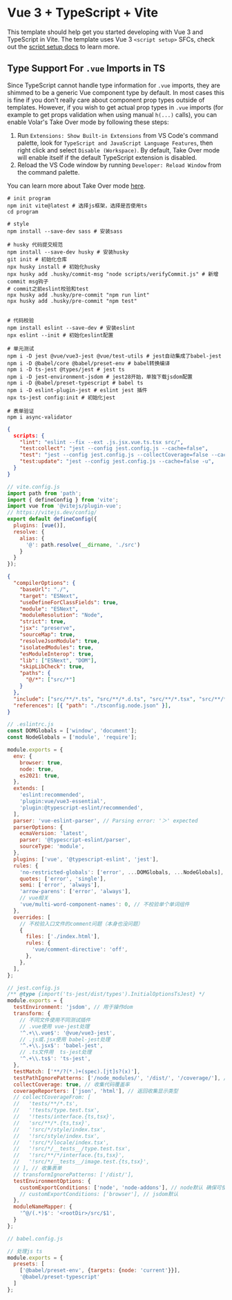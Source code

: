 # Vue 3 + TypeScript + Vite

This template should help get you started developing with Vue 3 and TypeScript in Vite. The template uses Vue 3 `<script setup>` SFCs, check out the [script setup docs](https://v3.vuejs.org/api/sfc-script-setup.html#sfc-script-setup) to learn more.

## Type Support For `.vue` Imports in TS

Since TypeScript cannot handle type information for `.vue` imports, they are shimmed to be a generic Vue component type by default. In most cases this is fine if you don't really care about component prop types outside of templates. However, if you wish to get actual prop types in `.vue` imports (for example to get props validation when using manual `h(...)` calls), you can enable Volar's Take Over mode by following these steps:

1. Run `Extensions: Show Built-in Extensions` from VS Code's command palette, look for `TypeScript and JavaScript Language Features`, then right click and select `Disable (Workspace)`. By default, Take Over mode will enable itself if the default TypeScript extension is disabled.
2. Reload the VS Code window by running `Developer: Reload Window` from the command palette.

You can learn more about Take Over mode [here](https://github.com/johnsoncodehk/volar/discussions/471).


```shell
# init program
npm init vite@latest # 选择js框架，选择是否使用ts
cd program

# style
npm install --save-dev sass # 安装sass

# husky 代码提交规范
npm install --save-dev husky # 安装husky
git init # 初始化仓库
npx husky install # 初始化husky
npx husky add .husky/commit-msg "node scripts/verifyCommit.js" # 新增commit msg钩子
# commit之前eslint校验和test
npx husky add .husky/pre-commit "npm run lint"
npx husky add .husky/pre-commit "npm test"


# 代码校验
npm install eslint --save-dev # 安装eslint
npx eslint --init # 初始化eslint配置

# 单元测试
npm i -D jest @vue/vue3-jest @vue/test-utils # jest自动集成了babel-jest
npm i -D @babel/core @babel/preset-env # babel转换编译
npm i -D ts-jest @types/jest # jest ts
npm i -D jest-environment-jsdom # jest28开始，单独下载jsdom配置
npm i -D @babel/preset-typescript # babel ts
npm i -D eslint-plugin-jest # eslint jest 插件
npx ts-jest config:init # 初始化jest

# 表单验证
npm i async-validator
```

```json
{
  scripts: {
    "lint": "eslint --fix --ext .js.jsx.vue.ts.tsx src/",
    "test:collect": "jest --config jest.config.js --cache=false",
    "test": "jest --config jest.config.js --collectCoverage=false --cache=false",
    "test:update": "jest --config jest.config.js --cache=false -u",
  }
}
```

```js
// vite.config.js
import path from 'path';
import { defineConfig } from 'vite';
import vue from '@vitejs/plugin-vue';
// https://vitejs.dev/config/
export default defineConfig({
  plugins: [vue()],
  resolve: {
    alias: {
      '@': path.resolve(__dirname, './src')
    }
  }
});

```

```json
{
  "compilerOptions": {
    "baseUrl": "./",
    "target": "ESNext",
    "useDefineForClassFields": true,
    "module": "ESNext",
    "moduleResolution": "Node",
    "strict": true,
    "jsx": "preserve",
    "sourceMap": true,
    "resolveJsonModule": true,
    "isolatedModules": true,
    "esModuleInterop": true,
    "lib": ["ESNext", "DOM"],
    "skipLibCheck": true,
    "paths": {
      "@/*": ["src/*"]
    }
  },
  "include": ["src/**/*.ts", "src/**/*.d.ts", "src/**/*.tsx", "src/**/*.vue"],
  "references": [{ "path": "./tsconfig.node.json" }],
}

```

```js
// .eslintrc.js
const DOMGlobals = ['window', 'document'];
const NodeGlobals = ['module', 'require'];

module.exports = {
  env: {
    browser: true,
    node: true,
    es2021: true,
  },
  extends: [
    'eslint:recommended',
    'plugin:vue/vue3-essential',
    'plugin:@typescript-eslint/recommended',
  ],
  parser: 'vue-eslint-parser', // Parsing error: '＞' expected
  parserOptions: {
    ecmaVersion: 'latest',
    parser: '@typescript-eslint/parser',
    sourceType: 'module',
  },
  plugins: ['vue', '@typescript-eslint', 'jest'],
  rules: {
    'no-restricted-globals': ['error', ...DOMGlobals, ...NodeGlobals],
    quotes: ['error', 'single'],
    semi: ['error', 'always'],
    'arrow-parens': ['error', 'always'],
    // vue相关
    'vue/multi-word-component-names': 0, // 不校验单个单词组件
  },
  overrides: [
    // 不校验入口文件的comment问题（本身也没问题）
    {
      files: ['./index.html'],
      rules: {
        'vue/comment-directive': 'off',
      },
    },
  ],
};

```

```js
// jest.config.js
/** @type {import('ts-jest/dist/types').InitialOptionsTsJest} */
module.exports = {
  testEnvironment: 'jsdom', // 用于操作dom
  transform: {
    // 不同文件使用不同测试插件
    // .vue使用 vue-jest处理
    '^.+\\.vue$': '@vue/vue3-jest',
    // .js或.jsx使用 babel-jest处理
    '^.+\\.jsx$': 'babel-jest',
    // .ts文件用  ts-jest处理
    '^.+\\.ts$': 'ts-jest',
  },
  testMatch: ['**/?(*.)+(spec).[jt]s?(x)'],
  testPathIgnorePatterns: ['/node_modules/', '/dist/', '/coverage/'], // 忽略测试地址
  collectCoverage: true, // 收集代码覆盖率
  coverageReporters: ['json', 'html'], // 返回收集显示类型
  // collectCoverageFrom: [
  //   'tests/**/*.ts',
  //   '!tests/type.test.tsx',
  //   '!tests/interface.{ts,tsx}',
  //   'src/**/*.{ts,tsx}',
  //   '!src/*/style/index.tsx',
  //   '!src/style/index.tsx',
  //   '!src/*/locale/index.tsx',
  //   '!src/*/__tests__/type.test.tsx',
  //   '!src/**/*/interface.{ts,tsx}',
  //   '!src/*/__tests__/image.test.{ts,tsx}',
  // ], // 收集表单
  // transformIgnorePatterns: ['/dist/'],
  testEnvironmentOptions: {
    customExportConditions: ['node', 'node-addons'], // node默认 确保可使用 ESModule
    // customExportConditions: ['browser'], // jsdom默认
  },
  moduleNameMapper: {
    '^@/(.*)$': '<rootDir>/src/$1',
  } 
};


```

```js
// babel.config.js

// 处理js ts
module.exports = {
  presets: [
    ['@babel/preset-env', {targets: {node: 'current'}}],
    '@babel/preset-typescript'
  ]
};
```